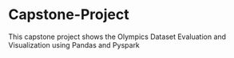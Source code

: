 # Capstone-Project
This capstone project shows the Olympics Dataset Evaluation and Visualization using Pandas and Pyspark
